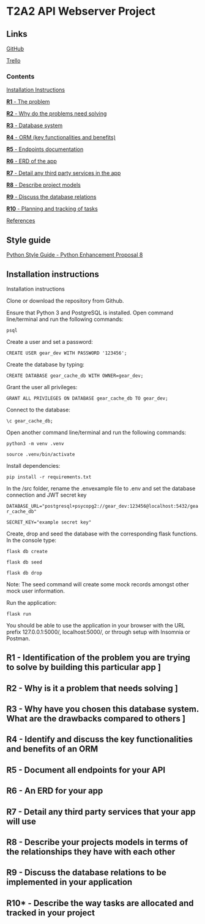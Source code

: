 # T2A2 API Webserver Project

## Links

[GitHub](https://github.com/tatermysalad/CA-T2A2-APIWebserverProject)
<br>

[Trello](https://trello.com/b/boyMDrFK/t2a2apiwebserver)
<br>

### Contents

[Installation Instructions](#installation)

[**R1** - The problem](#req1)

[**R2** - Why do the problems need solving](#req2)

[**R3** - Database system](#req3)

[**R4** - ORM (key functionalities and benefits)](#req4)

[**R5** - Endpoints documentation](#req5)

[**R6** - ERD of the app](#req6)

[**R7** - Detail any third party services in the app](#req7)

[**R8** - Describe project models](#req8)

[**R9** - Discuss the database relations](#req9)

[**R10** - Planning and tracking of tasks](#req10)

[References](#references)

## Style guide

[Python Style Guide - Python Enhancement Proposal 8](https://peps.python.org/pep-0008/)

## Installation instructions <a name="installation"></a>

Installation instructions

Clone or download the repository from Github.

Ensure that Python 3 and PostgreSQL is installed. Open command line/terminal and run the following commands:

```psql```

Create a user and set a password:

```CREATE USER gear_dev WITH PASSWORD '123456';```

Create the database by typing:

```CREATE DATABASE gear_cache_db WITH OWNER=gear_dev;```

Grant the user all privileges:

```GRANT ALL PRIVILEGES ON DATABASE gear_cache_db TO gear_dev;```

Connect to the database:

```\c gear_cache_db;```

Open another command line/terminal and run the following commands:

```python3 -m venv .venv```

```source .venv/bin/activate```

Install dependencies:

```pip install -r requirements.txt```

In the /src folder, rename the .envexample file to .env and set the database connection and JWT secret key

```DATABASE_URL="postgresql+psycopg2://gear_dev:123456@localhost:5432/gear_cache_db"```

```SECRET_KEY="example secret key"```

Create, drop and seed the database with the corresponding flask functions. In the console type:

```flask db create```

```flask db seed```

```flask db drop```

Note: The seed command will create some mock records amongst other mock user information.

Run the application:

```flask run```

You should be able to use the application in your browser with the URL prefix 127.0.0.1:5000/, localhost:5000/, or through setup with Insomnia or Postman.

## R1 - Identification of the problem you are trying to solve by building this particular app ]<a name="#req1"></a>

## R2 - Why is it a problem that needs solving ]<a name="#req2"></a>

## R3 - Why have you chosen this database system. What are the drawbacks compared to others ]<a name="#req3"></a>

## R4 - Identify and discuss the key functionalities and benefits of an ORM <a name="#req4"></a>

## R5 - Document all endpoints for your API <a name="#req5"></a>

## R6 - An ERD for your app <a name="#req6"></a>

## R7 - Detail any third party services that your app will use <a name="#req7"></a>

## R8 - Describe your projects models in terms of the relationships they have with each other <a name="#req8"></a>

## R9 - Discuss the database relations to be implemented in your application <a name="#req9"></a>

## R10* - Describe the way tasks are allocated and tracked in your project <a name="#req10"></a>
